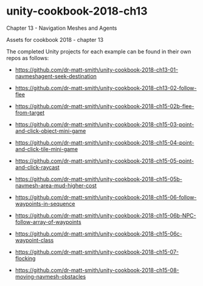 # unity-cookbook-2018-ch13
Chapter 13 - Navigation Meshes and Agents

Assets for cookbook 2018 - chapter 13

The completed Unity projects for each example can be found in their own repos as follows:

- https://github.com/dr-matt-smith/unity-cookbook-2018-ch13-01-navmeshagent-seek-destination

- https://github.com/dr-matt-smith/unity-cookbook-2018-ch13-02-follow-flee
- https://github.com/dr-matt-smith/unity-cookbook-2018-ch15-02b-flee-from-target

- https://github.com/dr-matt-smith/unity-cookbook-2018-ch15-03-point-and-click-object-mini-game

- https://github.com/dr-matt-smith/unity-cookbook-2018-ch15-04-point-and-click-tile-mini-game

- https://github.com/dr-matt-smith/unity-cookbook-2018-ch15-05-point-and-click-raycast
- https://github.com/dr-matt-smith/unity-cookbook-2018-ch15-05b-navmesh-area-mud-higher-cost

- https://github.com/dr-matt-smith/unity-cookbook-2018-ch15-06-follow-waypoints-in-sequence
- https://github.com/dr-matt-smith/unity-cookbook-2018-ch15-06b-NPC-follow-array-of-waypoints
- https://github.com/dr-matt-smith/unity-cookbook-2018-ch15-06c-waypoint-class

- https://github.com/dr-matt-smith/unity-cookbook-2018-ch15-07-flocking

- https://github.com/dr-matt-smith/unity-cookbook-2018-ch15-08-moving-navmesh-obstacles
